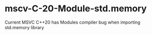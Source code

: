 # mscv-C-20-Module-std.memory
Current MSVC C++20 has Modules compiler bug when importing std.memory library
